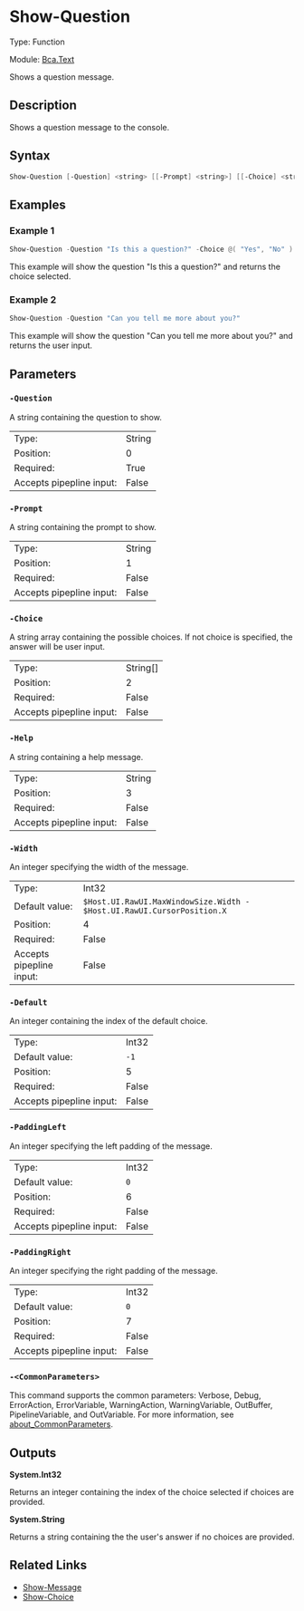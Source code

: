 # Show-Question

Type: Function

Module: [Bca.Text](../ReadMe.md)

Shows a question message.
## Description
Shows a question message to the console.
## Syntax
```powershell
Show-Question [-Question] <string> [[-Prompt] <string>] [[-Choice] <string[]>] [[-Help] <string>] [[-Width] <int>] [[-Default] <int>] [[-PaddingLeft] <int>] [[-PaddingRight] <int>] [<CommonParameters>]
```
## Examples
### Example 1
```powershell
Show-Question -Question "Is this a question?" -Choice @( "Yes", "No" )
```
This example will show the question "Is this a question?" and returns the choice selected.
### Example 2
```powershell
Show-Question -Question "Can you tell me more about you?"
```
This example will show the question "Can you tell me more about you?" and returns the user input.
## Parameters
### `-Question`
A string containing the question to show.

| | |
|:-|:-|
|Type:|String|
|Position:|0|
|Required:|True|
|Accepts pipepline input:|False|

### `-Prompt`
A string containing the prompt to show.

| | |
|:-|:-|
|Type:|String|
|Position:|1|
|Required:|False|
|Accepts pipepline input:|False|

### `-Choice`
A string array containing the possible choices.
If not choice is specified, the answer will be user input.

| | |
|:-|:-|
|Type:|String[]|
|Position:|2|
|Required:|False|
|Accepts pipepline input:|False|

### `-Help`
A string containing a help message.

| | |
|:-|:-|
|Type:|String|
|Position:|3|
|Required:|False|
|Accepts pipepline input:|False|

### `-Width`
An integer specifying the width of the message.

| | |
|:-|:-|
|Type:|Int32|
|Default value:|`$Host.UI.RawUI.MaxWindowSize.Width - $Host.UI.RawUI.CursorPosition.X`|
|Position:|4|
|Required:|False|
|Accepts pipepline input:|False|

### `-Default`
An integer containing the index of the default choice.

| | |
|:-|:-|
|Type:|Int32|
|Default value:|`-1`|
|Position:|5|
|Required:|False|
|Accepts pipepline input:|False|

### `-PaddingLeft`
An integer specifying the left padding of the message.

| | |
|:-|:-|
|Type:|Int32|
|Default value:|`0`|
|Position:|6|
|Required:|False|
|Accepts pipepline input:|False|

### `-PaddingRight`
An integer specifying the right padding of the message.

| | |
|:-|:-|
|Type:|Int32|
|Default value:|`0`|
|Position:|7|
|Required:|False|
|Accepts pipepline input:|False|

### `-<CommonParameters>`
This command supports the common parameters: Verbose, Debug, ErrorAction, ErrorVariable, WarningAction, WarningVariable, OutBuffer, PipelineVariable, and OutVariable.
For more information, see [about_CommonParameters](https:/go.microsoft.com/fwlink/?LinkID=113216).
## Outputs

**System.Int32**

Returns an integer containing the index of the choice selected if choices are provided.

**System.String**

Returns a string containing the the user's answer if no choices are provided.
## Related Links
- [Show-Message](Show-Message.md)
- [Show-Choice](Show-Choice.md)
